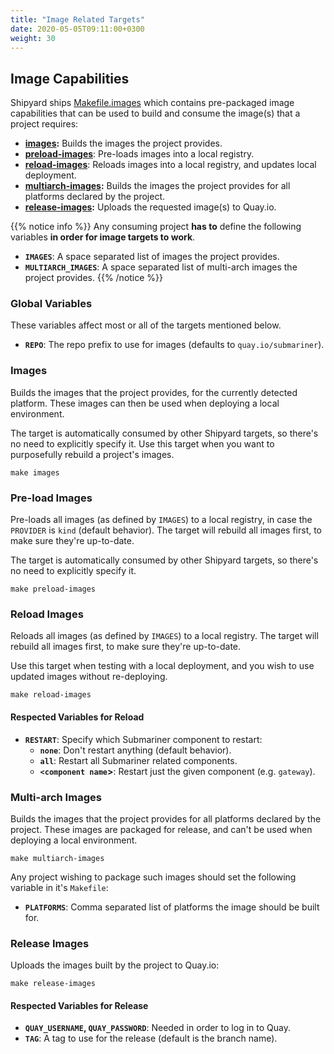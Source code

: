 ```yaml
---
title: "Image Related Targets"
date: 2020-05-05T09:11:00+0300
weight: 30
---
```


## Image Capabilities

Shipyard ships [Makefile.images] which contains pre-packaged image capabilities that can be used to build and consume the image(s) that
a project requires:

* **[images](#images):** Builds the images the project provides.
* **[preload-images](#pre-load-images)**: Pre-loads images into a local registry.
* **[reload-images](#reload-images)**: Reloads images into a local registry, and updates local deployment.
* **[multiarch-images](#multi-arch-images):** Builds the images the project provides for all platforms declared by the project.
* **[release-images](#release-images):** Uploads the requested image(s) to Quay.io.

{{% notice info %}}
Any consuming project **has to** define the following variables **in order for image targets to work**.

* **`IMAGES`**: A space separated list of images the project provides.
* **`MULTIARCH_IMAGES`**: A space separated list of multi-arch images the project provides.
{{% /notice %}}

### Global Variables

These variables affect most or all of the targets mentioned below.

* **`REPO`**: The repo prefix to use for images (defaults to `quay.io/submariner`).

### Images

Builds the images that the project provides, for the currently detected platform.
These images can then be used when deploying a local environment.

The target is automatically consumed by other Shipyard targets, so there's no need to explicitly specify it.
Use this target when you want to purposefully rebuild a project's images.

```shell
make images
```

### Pre-load Images

Pre-loads all images (as defined by `IMAGES`) to a local registry, in case the `PROVIDER` is `kind` (default behavior).
The target will rebuild all images first, to make sure they're up-to-date.

The target is automatically consumed by other Shipyard targets, so there's no need to explicitly specify it.

```shell
make preload-images
```

### Reload Images

Reloads all images (as defined by `IMAGES`) to a local registry.
The target will rebuild all images first, to make sure they're up-to-date.

Use this target when testing with a local deployment, and you wish to use updated images without re-deploying.

```shell
make reload-images
```

#### Respected Variables for Reload

* **`RESTART`**: Specify which Submariner component to restart:
  * **`none`**: Don't restart anything (default behavior).
  * **`all`**: Restart all Submariner related components.
  * **`<component name`>**: Restart just the given component (e.g. `gateway`).

### Multi-arch Images

Builds the images that the project provides for all platforms declared by the project.
These images are packaged for release, and can't be used when deploying a local environment.

```shell
make multiarch-images
```

Any project wishing to package such images should set the following variable in it's `Makefile`:

* **`PLATFORMS`**: Comma separated list of platforms the image should be built for.

### Release Images

Uploads the images built by the project to Quay.io:

```shell
make release-images
```

#### Respected Variables for Release

* **`QUAY_USERNAME`, `QUAY_PASSWORD`**: Needed in order to log in to Quay.
* **`TAG`**: A tag to use for the release (default is the branch name).

[Makefile.images]: https://github.com/submariner-io/shipyard/blob/devel/Makefile.images
